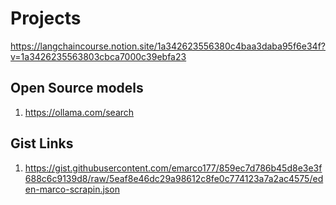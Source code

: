 # Projects
https://langchaincourse.notion.site/1a342623556380c4baa3daba95f6e34f?v=1a3426235563803cbca7000c39ebfa23

## Open Source models
1. https://ollama.com/search


## Gist Links
1. https://gist.githubusercontent.com/emarco177/859ec7d786b45d8e3e3f688c6c9139d8/raw/5eaf8e46dc29a98612c8fe0c774123a7a2ac4575/eden-marco-scrapin.json